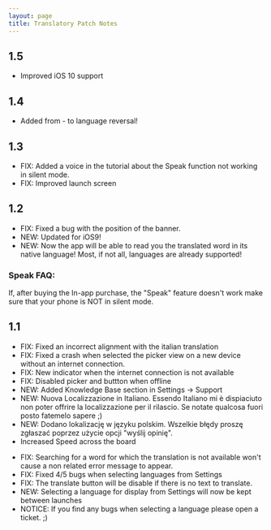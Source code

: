 ```yaml
---
layout: page
title: Translatory Patch Notes
---
```


## 1.5

- Improved iOS 10 support

## 1.4

- Added from - to language reversal!

## 1.3

- FIX: Added a voice in the tutorial about the Speak function not working in silent mode.
- FIX: Improved launch screen 

## 1.2

* FIX: Fixed a bug with the position of the banner.
* NEW: Updated for iOS9!
* NEW: Now the app will be able to read you the translated word in its native language! Most, if not all, languages are already supported!

### Speak FAQ:

If, after buying the In-app purchase, the "Speak" feature doesn't work make sure that your phone is NOT in silent mode.

## 1.1

* FIX: Fixed an incorrect alignment with the italian translation
* FIX: Fixed a crash when selected the picker view on a new device without an internet connection.
* FIX: New indicator when the internet connection is not available
* FIX: Disabled picker and buttton when offline
* NEW: Added Knowledge Base section in Settings -\> Support
* NEW: Nuova Localizzazione in Italiano. Essendo Italiano mi è dispiaciuto non poter offrire la localizzazione per il rilascio. Se notate qualcosa fuori posto fatemelo sapere ;)
* NEW: Dodano lokalizację w języku polskim. Wszelkie błędy proszę zgłaszać poprzez użycie opcji "wyślij opinię".
* Increased Speed across the board

- FIX: Searching for a word for which the translation is not available won't cause a non related error message to appear.  
- FIX: Fixed 4/5 bugs when selecting languages from Settings  
- FIX: The translate button will be disable if there is no text to translate.  
- NEW: Selecting a language for display from Settings will now be kept between launches  
- NOTICE: If you find any bugs when selecting a language please open a ticket. ;)

